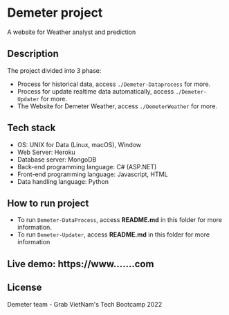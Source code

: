 # Demeter project
A website for Weather analyst and prediction
## Description
The project divided into 3 phase:
- Process for historical data, access `./Demeter-Dataprocess` for more.
- Process for update realtime data automatically, access `./Demeter-Updater` for more.
- The Website for Demeter Weather, access `./DemeterWeather` for more.

## Tech stack
- OS: UNIX for Data (Linux, macOS), Window
- Web Server: Heroku
- Database server: MongoDB
- Back-end programming language: C# (ASP.NET)
- Front-end programming language: Javascript, HTML
- Data handling language: Python

## How to run project
- To run `Demeter-DataProcess`, access **README.md** in this folder for more information.
- To run `Demeter-Updater`, access **README.md** in this folder for more information

## Live demo: https://www.......com

## License
Demeter team - Grab VietNam's Tech Bootcamp 2022
